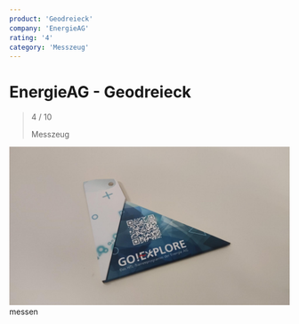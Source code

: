 ```yaml
---
product: 'Geodreieck'
company: 'EnergieAG'
rating: '4'
category: 'Messzeug'
---
```


# EnergieAG - Geodreieck
>
> 4 / 10
>
> Messzeug

![Geodreieck](assets\energieag-geodreieck-3602b131-d81a-4000-a32a-4fc734884f64.jpg)
messen
